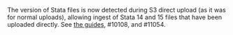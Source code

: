The version of Stata files is now detected during S3 direct upload (as it was for normal uploads), allowing ingest of Stata 14 and 15 files that have been uploaded directly. See [the guides](https://dataverse-guide--11054.org.readthedocs.build/en/11054/developers/big-data-support.html#features-that-are-disabled-if-s3-direct-upload-is-enabled), #10108, and #11054.
